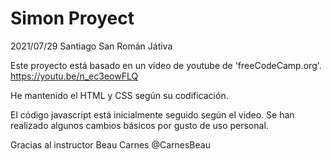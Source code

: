 # Simon Proyect 
2021/07/29  Santiago San Román Játiva


Este proyecto está basado en un video de youtube de 'freeCodeCamp.org'.
https://youtu.be/n_ec3eowFLQ

He mantenido el HTML y CSS según su codificación.

El código javascript está inicialmente seguido según el video.
Se han realizado algunos cambios básicos por gusto de uso personal.

Gracias al instructor Beau Carnes @CarnesBeau